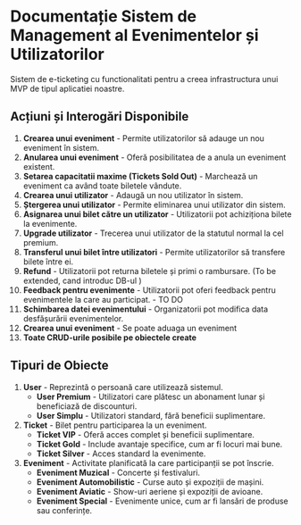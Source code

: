 
# Documentație Sistem de Management al Evenimentelor și Utilizatorilor

Sistem de e-ticketing cu functionalitati pentru a creea infrastructura unui MVP de tipul aplicatiei noastre.

## Acțiuni și Interogări Disponibile

1. **Crearea unui eveniment** - Permite utilizatorilor să adauge un nou eveniment în sistem.
2. **Anularea unui eveniment** - Oferă posibilitatea de a anula un eveniment existent.
3. **Setarea capacitatii maxime (Tickets Sold Out)** - Marchează un eveniment ca având toate biletele vândute.
4. **Crearea unui utilizator** - Adaugă un nou utilizator în sistem.
5. **Ștergerea unui utilizator** - Permite eliminarea unui utilizator din sistem.
6. **Asignarea unui bilet către un utilizator** - Utilizatorii pot achiziționa bilete la evenimente.
7. **Upgrade utilizator** - Trecerea unui utilizator de la statutul normal la cel premium.
8. **Transferul unui bilet între utilizatori** - Permite utilizatorilor să transfere bilete între ei.
9. **Refund** - Utilizatorii pot returna biletele și primi o rambursare. (To be extended, cand introduc DB-ul )
10. **Feedback pentru evenimente** - Utilizatorii pot oferi feedback pentru evenimentele la care au participat. - TO DO
11. **Schimbarea datei evenimentului** - Organizatorii pot modifica data desfășurării evenimentelor.
12. **Crearea unui eveniment** - Se poate aduaga un eveniment
13. **Toate CRUD-urile posibile pe obiectele create**

## Tipuri de Obiecte

1. **User** - Reprezintă o persoană care utilizează sistemul.
   - **User Premium** - Utilizatori care plătesc un abonament lunar și beneficiază de discounturi.
   - **User Simplu** - Utilizatori standard, fără beneficii suplimentare.
2. **Ticket** - Bilet pentru participarea la un eveniment.
   - **Ticket VIP** - Oferă acces complet și beneficii suplimentare.
   - **Ticket Gold** - Include avantaje specifice, cum ar fi locuri mai bune.
   - **Ticket Silver** - Acces standard la evenimente.
3. **Eveniment** - Activitate planificată la care participanții se pot înscrie.
   - **Eveniment Muzical** - Concerte și festivaluri.
   - **Eveniment Automobilistic** - Curse auto și expoziții de mașini.
   - **Eveniment Aviatic** - Show-uri aeriene și expoziții de avioane.
   - **Eveniment Special** - Evenimente unice, cum ar fi lansări de produse sau conferințe.
